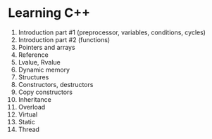 # Learning C++
1) Introduction part #1 (preprocessor, variables, conditions, cycles)
2) Introduction part #2 (functions) 
3) Pointers and arrays
4) Reference
5) Lvalue, Rvalue
6) Dynamic memory
7) Structures
8) Constructors, destructors
9) Copy constructors
10) Inheritance
11) Overload
12) Virtual
13) Static
14) Thread
